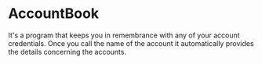 # AccountBook
It's a program that keeps you in remembrance with any of your account credentials. Once you call the name of the account it automatically provides the details concerning the accounts. 
